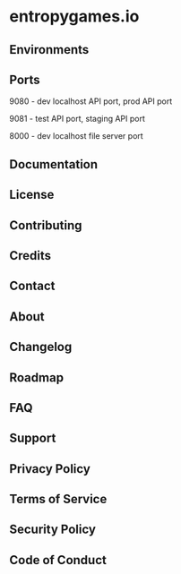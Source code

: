 # entropygames.io

## Environments

## Ports

9080 - dev localhost API port, prod API port

9081 - test API port, staging API port

8000 - dev localhost file server port

## Documentation

## License

## Contributing

## Credits

## Contact

## About

## Changelog

## Roadmap

## FAQ

## Support

## Privacy Policy

## Terms of Service

## Security Policy

## Code of Conduct